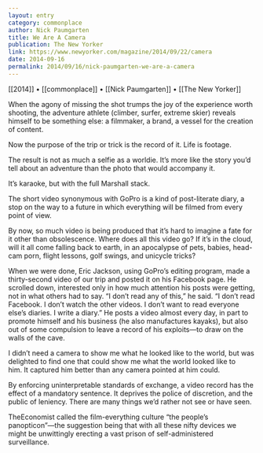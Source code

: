 ```yaml
---
layout: entry
category: commonplace
author: Nick Paumgarten
title: We Are A Camera
publication: The New Yorker
link: https://www.newyorker.com/magazine/2014/09/22/camera
date: 2014-09-16
permalink: 2014/09/16/nick-paumgarten-we-are-a-camera
---
```


[[2014]] • [[commonplace]] • [[Nick Paumgarten]] • [[The New Yorker]]

When the agony of missing the shot trumps the joy of the experience worth shooting, the adventure athlete (climber, surfer, extreme skier) reveals himself to be something else: a filmmaker, a brand, a vessel for the creation of content. 

Now the purpose of the trip or trick is the record of it. Life is footage.

The result is not as much a selfie as a worldie. It’s more like the story you’d tell about an adventure than the photo that would accompany it.

It’s karaoke, but with the full Marshall stack.

The short video synonymous with GoPro is a kind of post-literate diary, a stop on the way to a future in which everything will be filmed from every point of view. 

By now, so much video is being produced that it’s hard to imagine a fate for it other than obsolescence. Where does all this video go? If it’s in the cloud, will it all come falling back to earth, in an apocalypse of pets, babies, head-cam porn, flight lessons, golf swings, and unicycle tricks?

When we were done, Eric Jackson, using GoPro’s editing program, made a thirty-second video of our trip and posted it on his Facebook page. He scrolled down, interested only in how much attention his posts were getting, not in what others had to say. “I don’t read any of this,” he said. “I don’t read Facebook. I don’t watch the other videos. I don’t want to read everyone else’s diaries. I write a diary.” He posts a video almost every day, in part to promote himself and his business (he also manufactures kayaks), but also out of some compulsion to leave a record of his exploits—to draw on the walls of the cave.

I didn’t need a camera to show me what he looked like to the world, but was delighted to find one that could show me what the world looked like to him. It captured him better than any camera pointed at him could.

By enforcing uninterpretable standards of exchange, a video record has the effect of a mandatory sentence. It deprives the police of discretion, and the public of leniency. There are many things we’d rather not see or have seen.

TheEconomist called the film-everything culture “the people’s panopticon”—the suggestion being that with all these nifty devices we might be unwittingly erecting a vast prison of self-administered surveillance.
